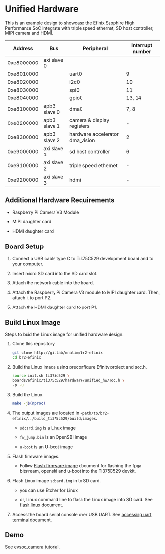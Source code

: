 # Unified Hardware

This is an example design to showcase the Efinix Sapphire High Performance SoC integrate with triple speed ethernet, SD host controller, MIPI camera and HDMI.

| Address    | Bus          | Peripheral                      | Interrupt number |
| ---------- | ------------ | ------------------------------- | ---------------- |
| 0xe8000000 | axi slave 0  |                                 |                  |
| 0xe8010000 |              | uart0                           | 9                |
| 0xe8020000 |              | i2c0                            | 10               |
| 0xe8030000 |              | spi0                            | 11               |
| 0xe8040000 |              | gpio0                           | 13, 14           |
| 0xe8100000 | apb3 slave 0 | dma0                            | 7, 8             |
| 0xe8200000 | apb3 slave 1 | camera & display registers      | -                |
| 0xe8300000 | apb3 slave 2 | hardware accelerator dma_vision | 2                |
| 0xe9000000 | axi slave 1  | sd host controller              | 6                |
| 0xe9100000 | axi slave 2  | triple speed ethernet           | -                |
| 0xe9200000 | axi slave 3  | hdmi                            | -                |

## Additional Hardware Requirements

- Raspberry Pi Camera V3 Module

- MIPI daughter card

- HDMI daughter card

## Board Setup

1. Connect a USB cable type C to Ti375C529 development board and to your computer.

2. Insert micro SD card into the SD card slot.

3. Attach the network cable into the board.

4. Attach the Raspberry Pi Camera V3 module to MIPI daughter card. Then, attach it to port P2.

5. Attach the HDMI daughter card to port P1.

## Build Linux Image

Steps to buid the Linux image for unified hardware design.

1. Clone this repository.
   
   ```bash
   git clone http://gitlab/mnalim/br2-efinix
   cd br2-efinix
   ```

2. Build the Linux image using preconfigure Efinity project and soc.h.
   
   ```bash
   source init.sh ti375c529 \
   boards/efinix/ti375c529/hardware/unified_hw/soc.h \
   -p -u
   ```

3. Build the Linux.
   
   ```bash
   make -j$(nproc)
   ```

4. The output images are located in `<path/to/br2-efinix/../build_ti375c529/build/images`.
   
   - `sdcard.img` is a Linux image
   
   - `fw_jump.bin` is an OpenSBI image
   
   - `u-boot` is an U-boot image

5. Flash firmware images.
   
   - Follow [Flash firmware image](docs/flash_firmware_image.md) document for flashing the fpga bitstream, opensbi and u-boot into the Ti375C529 devkit.

6. Flash Linux image `sdcard.img` in to SD card.
   
   - you can use [Etcher](https://www.balena.io/etcher/) for Linux
   
   - or, Linux command line to flash the Linux image into SD card. See [flash linux](docs/flash_linux.md) document.

7. Access the board serial console over USB UART. See [accessing uart terminal](docs/accessing_uart_terminal.md) document.

## Demo

See [evsoc_camera](../../../../../package/evsoc_camera/README.md) tutorial.
